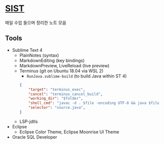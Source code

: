 # [SIST](https://jhmin-dev.github.io/SIST)

매일 수업 들으며 정리한 노트 모음

## Tools

- Sublime Text 4
	+ PlainNotes (syntax)
	+ MarkdownEditing (key bindings)
	+ MarkdownPreview, LiveReload (live preview)
	+ Terminus (git on Ubuntu 18.04 via WSL 2)
		* `RunJava.sublime-build` (to build Java within ST 4)
		```json
		{
			"target": "terminus_exec",
			"cancel": "terminus_cancel_build",
			"working_dir": "$folder",
			"shell_cmd": "javac -d . $file -encoding UTF-8 && java $file_base_name",
			"selector": "source.java",
		}
		```
	+ LSP-jdtls
- Eclipse
	+ Eclipse Color Theme, Eclipse Moonrise UI Theme
- Oracle SQL Developer